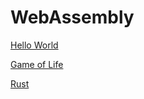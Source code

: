 # WebAssembly

[Hello World](https://github.com/dallasnorton/WebAssembly/blob/master/hello)

[Game of Life](https://github.com/dallasnorton/WebAssembly/blob/master/gameOfLife)

[Rust](https://github.com/dallasnorton/WebAssembly/blob/master/rust)
